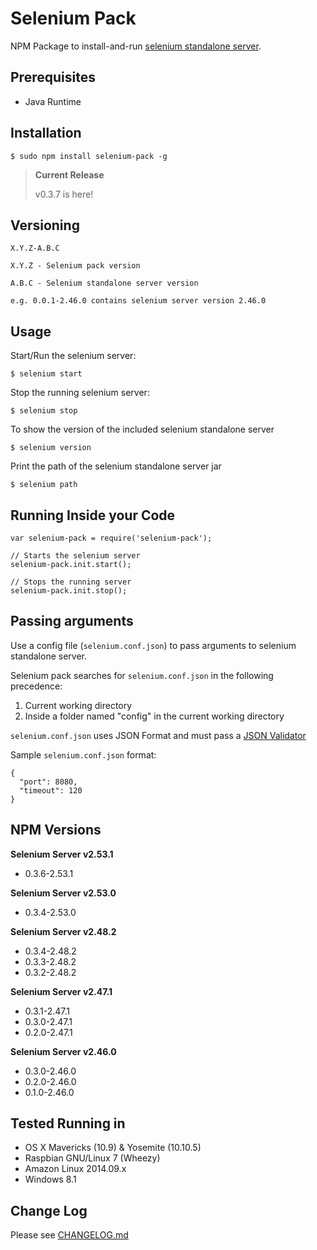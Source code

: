 # Selenium Pack
NPM Package to install-and-run [selenium standalone server](http://docs.seleniumhq.org/download/).

## Prerequisites

- Java Runtime

## Installation

```
$ sudo npm install selenium-pack -g
```

> **Current Release**
>
> v0.3.7 is here!

## Versioning

```
X.Y.Z-A.B.C

X.Y.Z - Selenium pack version

A.B.C - Selenium standalone server version

e.g. 0.0.1-2.46.0 contains selenium server version 2.46.0
```

## Usage

Start/Run the selenium server:
```
$ selenium start
```

Stop the running selenium server:
```
$ selenium stop
```

To show the version of the included selenium standalone server
```
$ selenium version
```

Print the path of the selenium standalone server jar
```
$ selenium path
```

## Running Inside your Code

```
var selenium-pack = require('selenium-pack');

// Starts the selenium server
selenium-pack.init.start();

// Stops the running server
selenium-pack.init.stop();

```


## Passing arguments

Use a config file (`selenium.conf.json`) to pass arguments to selenium standalone server.

Selenium pack searches for `selenium.conf.json` in the following precedence:

<ol>
  <li>Current working directory</li>
  <li>Inside a folder named "config" in the current working directory</li>
</ol>

`selenium.conf.json` uses JSON Format and must pass a [JSON Validator](http://jsonlint.com)

Sample `selenium.conf.json` format:

```
{
  "port": 8080,
  "timeout": 120
}
```

## NPM Versions

<strong>Selenium Server v2.53.1</strong>
<ul>
  <li>0.3.6-2.53.1</li>
</ul>

<strong>Selenium Server v2.53.0</strong>
<ul>
  <li>0.3.4-2.53.0</li>
</ul>

<strong>Selenium Server v2.48.2</strong>
<ul>
  <li>0.3.4-2.48.2</li>
  <li>0.3.3-2.48.2</li>
  <li>0.3.2-2.48.2</li>
</ul>

<strong>Selenium Server v2.47.1</strong>
<ul>
  <li>0.3.1-2.47.1</li>
  <li>0.3.0-2.47.1</li>
  <li>0.2.0-2.47.1</li>
</ul>

<strong>Selenium Server v2.46.0</strong>
<ul>
  <li>0.3.0-2.46.0</li>
  <li>0.2.0-2.46.0</li>
  <li>0.1.0-2.46.0</li>
</ul>

## Tested Running in

- OS X Mavericks (10.9) & Yosemite (10.10.5)
- Raspbian GNU/Linux 7 (Wheezy)
- Amazon Linux 2014.09.x
- Windows 8.1

## Change Log

Please see [CHANGELOG.md](https://github.com/andruandru/selenium-pack/blob/master/CHANGELOG.md)
